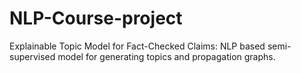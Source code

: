 # NLP-Course-project
Explainable Topic Model for Fact-Checked Claims:
NLP based semi-supervised model for generating topics and propagation graphs.
